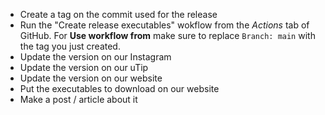 - Create a tag on the commit used for the release
- Run the "Create release executables" wokflow from the *Actions* tab of GitHub. For **Use workflow from** make sure to replace `Branch: main` with the tag you just created.
- Update the version on our Instagram
- Update the version on our uTip
- Update the version on our website
- Put the executables to download on our website
- Make a post / article about it